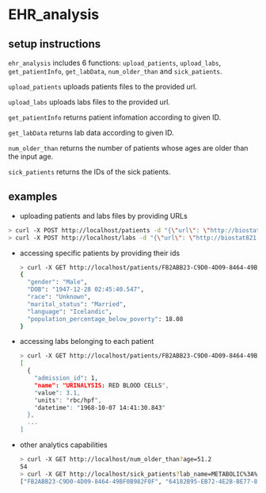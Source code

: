 # EHR_analysis
## setup instructions
`ehr_analysis` includes 6 functions: `upload_patients`, `upload_labs`, `get_patientInfo`, `get_labData`, `num_older_than` and `sick_patients`.

`upload_patients` uploads patients files to the provided url.

`upload_labs` uploads labs files to the provided url.

`get_patientInfo` returns patient infomation according to given ID.

`get_labData` returns lab data according to given ID.

`num_older_than` returns the number of patients whose ages are older than the input age.

`sick_patients` returns the IDs of the sick patients.

## examples
* uploading patients and labs files by providing URLs
```bash
> curl -X POST http://localhost/patients -d "{\"url\": \"http://biostat821.colab.duke.edu/patients.txt\"}"
> curl -X POST http://localhost/labs -d "{\"url\": \"http://biostat821.colab.duke.edu/labs.txt\"}"
```

* accessing specific patients by providing their ids
  ```bash
  > curl -X GET http://localhost/patients/FB2ABB23-C9D0-4D09-8464-49BF0B982F0F
  {
    "gender": "Male",
    "DOB": "1947-12-28 02:45:40.547",
    "race": "Unknown",
    "marital_status": "Married",
    "language": "Icelandic",
    "population_percentage_below_poverty": 18.08
  }
  ```

* accessing labs belonging to each patient
  ```bash
  > curl -X GET http://localhost/patients/FB2ABB23-C9D0-4D09-8464-49BF0B982F0F/labs
  [
    {
      "admission_id": 1,
      "name": "URINALYSIS: RED BLOOD CELLS",
      "value": 3.1,
      "units": "rbc/hpf",
      "datetime": "1968-10-07 14:41:30.843"
    },
    ...
  ]
  ```

* other analytics capabilities
  ```bash
  > curl -X GET http://localhost/num_older_than?age=51.2
  54
  > curl -X GET http://localhost/sick_patients?lab_name=METABOLIC%3A%20ALBUMIN&operator=%3C&lab_value=4.0
  ["FB2ABB23-C9D0-4D09-8464-49BF0B982F0F", "64182B95-EB72-4E2B-BE77-8050B71498CE"]
